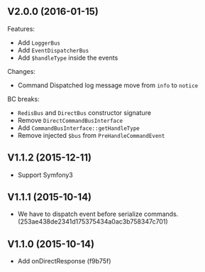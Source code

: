 V2.0.0 (2016-01-15)
-------------------

Features:
* Add `LoggerBus`
* Add `EventDispatcherBus`
* Add `$handleType` inside the events

Changes:
* Command Dispatched log message move from `info` to `notice`

BC breaks:
* `RedisBus` and `DirectBus` constructor signature
* Remove `DirectCommandBusInterface`
* Add `CommandBusInterface::getHandleType`
* Remove injected `$bus` from `PreHandleCommandEvent`
 
V1.1.2 (2015-12-11)
-------------------

- Support Symfony3

V1.1.1 (2015-10-14)
-------------------

- We have to dispatch event before serialize commands. (253ae438de2341d175375434a0ac3b758347c701)

V1.1.0 (2015-10-14)
-------------------

- Add onDirectResponse (f9b75f)
